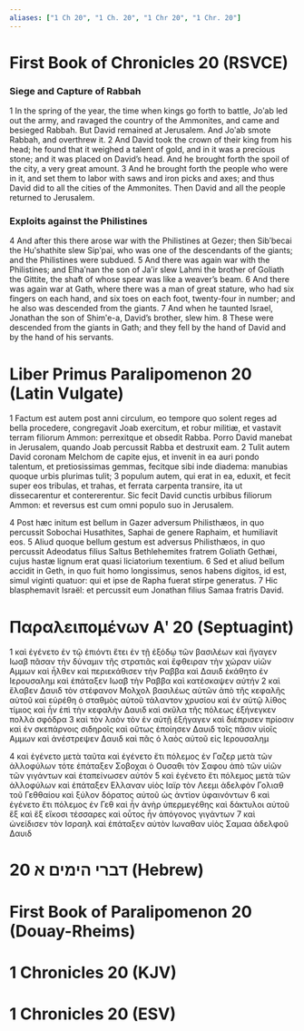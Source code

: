 ```yaml
---
aliases: ["1 Ch 20", "1 Ch. 20", "1 Chr 20", "1 Chr. 20"]
---
```



# First Book of Chronicles 20 (RSVCE)

### Siege and Capture of Rabbah
1 In the spring of the year, the time when kings go forth to battle, Joʹab led out the army, and ravaged the country of the Ammonites, and came and besieged Rabbah. But David remained at Jerusalem. And Joʹab smote Rabbah, and overthrew it.
2 And David took the crown of their king from his head; he found that it weighed a talent of gold, and in it was a precious stone; and it was placed on David’s head. And he brought forth the spoil of the city, a very great amount.
3 And he brought forth the people who were in it, and set them to labor with saws and iron picks and axes; and thus David did to all the cities of the Ammonites. Then David and all the people returned to Jerusalem.
### Exploits against the Philistines
4 And after this there arose war with the Philistines at Gezer; then Sibʹbecai the Huʹshathite slew Sipʹpai, who was one of the descendants of the giants; and the Philistines were subdued.
5 And there was again war with the Philistines; and Elhaʹnan the son of Jaʹir slew Lahmi the brother of Goliath the Gittite, the shaft of whose spear was like a weaver’s beam.
6 And there was again war at Gath, where there was a man of great stature, who had six fingers on each hand, and six toes on each foot, twenty-four in number; and he also was descended from the giants.
7 And when he taunted Israel, Jonathan the son of Shimʹe-a, David’s brother, slew him.
8 These were descended from the giants in Gath; and they fell by the hand of David and by the hand of his servants.


# Liber Primus Paralipomenon 20 (Latin Vulgate)

1 Factum est autem post anni circulum, eo tempore quo solent reges ad bella procedere, congregavit Joab exercitum, et robur militiæ, et vastavit terram filiorum Ammon: perrexitque et obsedit Rabba. Porro David manebat in Jerusalem, quando Joab percussit Rabba et destruxit eam.
2 Tulit autem David coronam Melchom de capite ejus, et invenit in ea auri pondo talentum, et pretiosissimas gemmas, fecitque sibi inde diadema: manubias quoque urbis plurimas tulit;
3 populum autem, qui erat in ea, eduxit, et fecit super eos tribulas, et trahas, et ferrata carpenta transire, ita ut dissecarentur et contererentur. Sic fecit David cunctis urbibus filiorum Ammon: et reversus est cum omni populo suo in Jerusalem.

4 Post hæc initum est bellum in Gazer adversum Philisthæos, in quo percussit Sobochai Husathites, Saphai de genere Raphaim, et humiliavit eos.
5 Aliud quoque bellum gestum est adversus Philisthæos, in quo percussit Adeodatus filius Saltus Bethlehemites fratrem Goliath Gethæi, cujus hastæ lignum erat quasi liciatorium texentium.
6 Sed et aliud bellum accidit in Geth, in quo fuit homo longissimus, senos habens digitos, id est, simul viginti quatuor: qui et ipse de Rapha fuerat stirpe generatus.
7 Hic blasphemavit Israël: et percussit eum Jonathan filius Samaa fratris David.


# Παραλειπομένων Αʹ 20 (Septuagint)

1 καὶ ἐγένετο ἐν τῷ ἐπιόντι ἔτει ἐν τῇ ἐξόδῳ τῶν βασιλέων καὶ ἤγαγεν Ιωαβ πᾶσαν τὴν δύναμιν τῆς στρατιᾶς καὶ ἔφθειραν τὴν χώραν υἱῶν Αμμων καὶ ἦλθεν καὶ περιεκάθισεν τὴν Ραββα καὶ Δαυιδ ἐκάθητο ἐν Ιερουσαλημ καὶ ἐπάταξεν Ιωαβ τὴν Ραββα καὶ κατέσκαψεν αὐτήν
2 καὶ ἔλαβεν Δαυιδ τὸν στέφανον Μολχολ βασιλέως αὐτῶν ἀπὸ τῆς κεφαλῆς αὐτοῦ καὶ εὑρέθη ὁ σταθμὸς αὐτοῦ τάλαντον χρυσίου καὶ ἐν αὐτῷ λίθος τίμιος καὶ ἦν ἐπὶ τὴν κεφαλὴν Δαυιδ καὶ σκῦλα τῆς πόλεως ἐξήνεγκεν πολλὰ σφόδρα
3 καὶ τὸν λαὸν τὸν ἐν αὐτῇ ἐξήγαγεν καὶ διέπρισεν πρίοσιν καὶ ἐν σκεπάρνοις σιδηροῖς καὶ οὕτως ἐποίησεν Δαυιδ τοῖς πᾶσιν υἱοῖς Αμμων καὶ ἀνέστρεψεν Δαυιδ καὶ πᾶς ὁ λαὸς αὐτοῦ εἰς Ιερουσαλημ

4 καὶ ἐγένετο μετὰ ταῦτα καὶ ἐγένετο ἔτι πόλεμος ἐν Γαζερ μετὰ τῶν ἀλλοφύλων τότε ἐπάταξεν Σοβοχαι ὁ Ουσαθι τὸν Σαφου ἀπὸ τῶν υἱῶν τῶν γιγάντων καὶ ἐταπείνωσεν αὐτόν
5 καὶ ἐγένετο ἔτι πόλεμος μετὰ τῶν ἀλλοφύλων καὶ ἐπάταξεν Ελλαναν υἱὸς Ιαϊρ τὸν Λεεμι ἀδελφὸν Γολιαθ τοῦ Γεθθαίου καὶ ξύλον δόρατος αὐτοῦ ὡς ἀντίον ὑφαινόντων
6 καὶ ἐγένετο ἔτι πόλεμος ἐν Γεθ καὶ ἦν ἀνὴρ ὑπερμεγέθης καὶ δάκτυλοι αὐτοῦ ἓξ καὶ ἕξ εἴκοσι τέσσαρες καὶ οὗτος ἦν ἀπόγονος γιγάντων
7 καὶ ὠνείδισεν τὸν Ισραηλ καὶ ἐπάταξεν αὐτὸν Ιωναθαν υἱὸς Σαμαα ἀδελφοῦ Δαυιδ


# 20 דברי הימים א (Hebrew)


# First Book of Paralipomenon 20 (Douay-Rheims)


# 1 Chronicles 20 (KJV)


# 1 Chronicles 20 (ESV)


